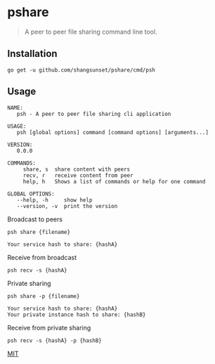 # pshare

> A peer to peer file sharing command line tool.

## Installation

```
go get -u github.com/shangsunset/pshare/cmd/psh
```

## Usage

```
NAME:
   psh - A peer to peer file sharing cli application

USAGE:
   psh [global options] command [command options] [arguments...]

VERSION:
   0.0.0

COMMANDS:
     share, s  share content with peers
     recv, r   receive content from peer
     help, h   Shows a list of commands or help for one command

GLOBAL OPTIONS:
   --help, -h     show help
   --version, -v  print the version
```


Broadcast to peers
```
psh share {filename}

Your service hash to share: {hashA}
```

Receive from broadcast
```
psh recv -s {hashA}
```

Private sharing
```
psh share -p {filename}

Your service hash to share: {hashA}
Your private instance hash to share: {hashB}
```

Receive from private sharing
```
psh recv -s {hashA} -p {hashB}
```

[MIT](./LICENSE)
